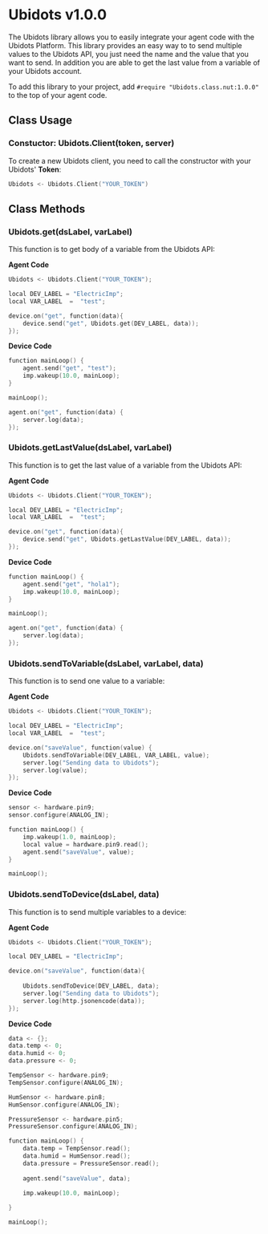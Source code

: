 # Ubidots v1.0.0

The Ubidots library allows you to easily integrate your agent code with the Ubidots Platform. This library provides an easy way to to send multiple values to the Ubidots API, you just need the name and the value that you want to send. In addition you are able to get the last value from a variable of your Ubidots account.

To add this library to your project, add ```#require "Ubidots.class.nut:1.0.0"```  to the top of your agent code.

##  Class Usage 

### Constuctor: Ubidots.Client(token, server)

To create a new Ubidots client, you need to call the constructor with your Ubidots' **Token**:
```c
Ubidots <- Ubidots.Client("YOUR_TOKEN")
```
##  Class Methods 


### Ubidots.get(dsLabel, varLabel)

This function is to get body of a variable from the Ubidots API:

**Agent Code**

```c
Ubidots <- Ubidots.Client("YOUR_TOKEN");

local DEV_LABEL = "ElectricImp";
local VAR_LABEL  =  "test";

device.on("get", function(data){
    device.send("get", Ubidots.get(DEV_LABEL, data));   
});
```

**Device Code**

```c 
function mainLoop() {
    agent.send("get", "test");
    imp.wakeup(10.0, mainLoop);
} 

mainLoop();

agent.on("get", function(data) {
    server.log(data);
});
```
### Ubidots.getLastValue(dsLabel, varLabel)

This function is to get the last value of a variable from the Ubidots API:

**Agent Code**

```c
Ubidots <- Ubidots.Client("YOUR_TOKEN");

local DEV_LABEL = "ElectricImp";
local VAR_LABEL  =  "test";

device.on("get", function(data){
    device.send("get", Ubidots.getLastValue(DEV_LABEL, data));   
});
```

**Device Code**

``` c
function mainLoop() {
    agent.send("get", "hola1");
    imp.wakeup(10.0, mainLoop);
} 

mainLoop();

agent.on("get", function(data) {
    server.log(data);
});
```

### Ubidots.sendToVariable(dsLabel, varLabel, data)

This function is to send one value to a variable:

**Agent Code**

```c
Ubidots <- Ubidots.Client("YOUR_TOKEN");

local DEV_LABEL = "ElectricImp";
local VAR_LABEL  =  "test";

device.on("saveValue", function(value) {
    Ubidots.sendToVariable(DEV_LABEL, VAR_LABEL, value);    
    server.log("Sending data to Ubidots");
    server.log(value);
}); 

```

**Device Code**

``` c
sensor <- hardware.pin9;
sensor.configure(ANALOG_IN);

function mainLoop() {
    imp.wakeup(1.0, mainLoop);
    local value = hardware.pin9.read();
    agent.send("saveValue", value);
} 

mainLoop();
```

### Ubidots.sendToDevice(dsLabel, data)

This function is to send multiple variables to a device:

**Agent Code**

```c
Ubidots <- Ubidots.Client("YOUR_TOKEN");

local DEV_LABEL = "ElectricImp";

device.on("saveValue", function(data){
    
    Ubidots.sendToDevice(DEV_LABEL, data);
    server.log("Sending data to Ubidots");
    server.log(http.jsonencode(data));
});
```

**Device Code**

```c
data <- {};
data.temp <- 0;
data.humid <- 0;
data.pressure <- 0;

TempSensor <- hardware.pin9;
TempSensor.configure(ANALOG_IN);

HumSensor <- hardware.pin8;
HumSensor.configure(ANALOG_IN);

PressureSensor <- hardware.pin5;
PressureSensor.configure(ANALOG_IN);

function mainLoop() {
    data.temp = TempSensor.read();
    data.humid = HumSensor.read();
    data.pressure = PressureSensor.read();
    
    agent.send("saveValue", data);
        
    imp.wakeup(10.0, mainLoop);

} 

mainLoop(); 
```
